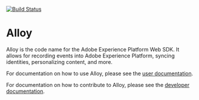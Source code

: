 [![Build Status](https://travis-ci.org/adobe/alloy.svg?branch=master)](https://travis-ci.org/adobe/alloy)

# Alloy

Alloy is the code name for the Adobe Experience Platform Web SDK. It allows for recording events into Adobe Experience Platform, syncing identities, personalizing content, and more.

For documentation on how to use Alloy, please see the [user documentation](https://adobe.ly/36dGGp6).

For documentation on how to contribute to Alloy, please see the [developer documentation](https://github.com/adobe/alloy/wiki).
